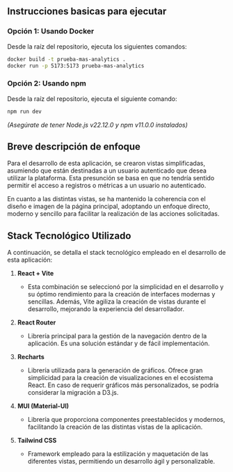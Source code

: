 ## Instrucciones basicas para ejecutar

### Opción 1: Usando Docker

Desde la raíz del repositorio, ejecuta los siguientes comandos:

```bash
docker build -t prueba-mas-analytics .
docker run -p 5173:5173 prueba-mas-analytics
```

### Opción 2: Usando npm

Desde la raíz del repositorio, ejecuta el siguiente comando:

```bash
npm run dev
```

*(Asegúrate de tener Node.js v22.12.0 y npm v11.0.0 instalados)*

## Breve descripción de enfoque

Para el desarrollo de esta aplicación, se crearon vistas simplificadas, asumiendo que están destinadas a un usuario autenticado que desea utilizar la plataforma. Esta presunción se basa en que no tendría sentido permitir el acceso a registros o métricas a un usuario no autenticado.

En cuanto a las distintas vistas, se ha mantenido la coherencia con el diseño e imagen de la página principal, adoptando un enfoque directo, moderno y sencillo para facilitar la realización de las acciones solicitadas.

## Stack Tecnológico Utilizado

A continuación, se detalla el stack tecnológico empleado en el desarrollo de esta aplicación:

1.  **React + Vite**
    *   Esta combinación se seleccionó por la simplicidad en el desarrollo y su óptimo rendimiento para la creación de interfaces modernas y sencillas. Además, Vite agiliza la creación de vistas durante el desarrollo, mejorando la experiencia del desarrollador.

2.  **React Router**
    *   Librería principal para la gestión de la navegación dentro de la aplicación. Es una solución estándar y de fácil implementación.

3.  **Recharts**
    *   Librería utilizada para la generación de gráficos. Ofrece gran simplicidad para la creación de visualizaciones en el ecosistema React. En caso de requerir gráficos más personalizados, se podría considerar la migración a D3.js.

4.  **MUI (Material-UI)**
    *   Librería que proporciona componentes preestablecidos y modernos, facilitando la creación de las distintas vistas de la aplicación.

5.  **Tailwind CSS**
    *   Framework empleado para la estilización y maquetación de las diferentes vistas, permitiendo un desarrollo ágil y personalizable.

